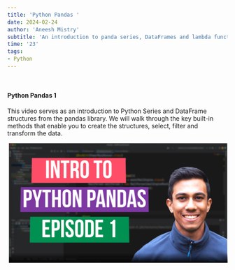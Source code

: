 ```yaml
---
title: 'Python Pandas '
date: 2024-02-24
author: 'Aneesh Mistry'
subtitle: 'An introduction to panda series, DataFrames and lambda functions'
time: '23'
tags:
- Python
---
```


<br>
<h4>Python Pandas 1</h4>
<p>
This video serves as an introduction to Python Series and DataFrame structures from the pandas library.
We will walk through the key built-in methods that enable you to create the structures, select, filter and transform the data. 


[![YouTube video link](../images/126_panda1.jpg)](https://youtu.be/HEbZ-N_tCPo)
</p>
